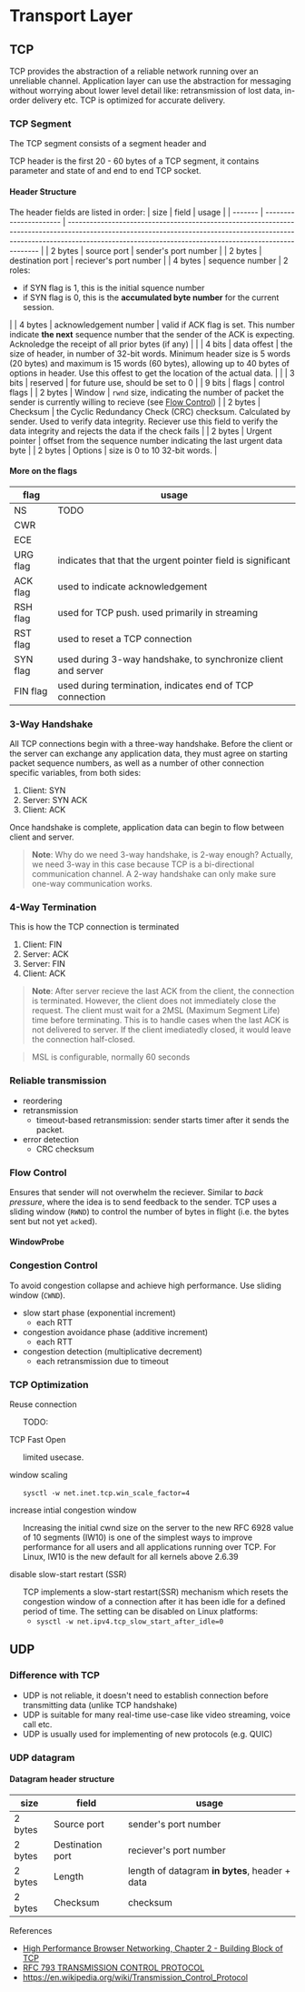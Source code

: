 <style>
nav.no-bullet > ul {
  list-style-type: none;
}
</style>
# Transport Layer

## TCP
TCP provides the abstraction of a reliable network running over an unreliable channel. Application layer can use the abstraction for messaging without worrying about lower level detail like: retransmission of lost data, in-order delivery etc. TCP is optimized for accurate delivery.

### TCP Segment
The TCP segment consists of a segment header and 

TCP header is the first 20 - 60 bytes of a TCP segment, it contains parameter and state of and end to end TCP socket.

#### Header Structure
The header fields are listed in order:
| size    | field                  | usage                                                                                                                                                                                                                              |
| ------- | ---------------------- | ---------------------------------------------------------------------------------------------------------------------------------------------------------------------------------------------------------------------------------- |
| 2 bytes | source port            | sender's port number                                                                                                                                                                                                               |
| 2 bytes | destination port       | reciever's port number                                                                                                                                                                                                             |
| 4 bytes | sequence number        | 2 roles: <ul><li>if SYN flag is 1, this is the initial squence number</li><li>if SYN flag is 0, this is the **accumulated byte number** for the current session.</li></ul>                                                         |
| 4 bytes | acknowledgement number | valid if ACK flag is set. This number indicate **the next** sequence number that the sender of the ACK is expecting. Acknoledge the receipt of all prior bytes (if any)                                                            |  |
| 4 bits  | data offest            | the size of header, in number of 32-bit words. Minimum header size is 5 words (20 bytes) and maximum is 15 words (60 bytes), allowing up to 40 bytes of options in header. Use this offest to get the location of the actual data. |  |
| 3 bits  | reserved               | for future use, should be set to 0                                                                                                                                                                                                 |
| 9 bits  | flags                  | control flags                                                                                                                                                                                                                      |
| 2 bytes | Window                 | `rwnd` size, indicating the number of packet the sender is currently willing to recieve (see [Flow Control](#flow-control))                                                                                                        |
| 2 bytes | Checksum               | the Cyclic Redundancy Check (CRC) checksum. Calculated by sender. Used to verify data integrity. Reciever use this field to verify the data integrity and rejects the data if the check fails                                      |
| 2 bytes | Urgent pointer         | offset from the sequence number indicating the last urgent data byte                                                                                                                                                               |
| 2 bytes | Options                | size is 0 to 10 32-bit words.                                                                                                                                                                                                      |

#### More on the flags
| flag     | usage                                                         |
| -------- | ------------------------------------------------------------- |
| NS       | TODO                                                          |
| CWR      |                                                               |
| ECE      |                                                               |
| URG flag | indicates that that the urgent pointer field is significant   |
| ACK flag | used to indicate acknowledgement                              |
| RSH flag | used for TCP push. used primarily in streaming                |
| RST flag | used to reset a TCP connection                                |
| SYN flag | used during 3-way handshake, to synchronize client and server |
| FIN flag | used during termination, indicates end of TCP connection      |

### 3-Way Handshake
All TCP connections begin with a three-way handshake. Before the client or the server can exchange any application data, they must agree on starting packet sequence numbers, as well as a number of other connection specific variables, from both sides:
1. Client: SYN
2. Server: SYN ACK
3. Client: ACK

Once handshake is complete, application data can begin to flow between client and server.

> **Note**: Why do we need 3-way handshake, is 2-way enough? Actually, we need 3-way in this case because TCP is a bi-directional communication channel. A 2-way handshake can only make sure one-way communication works.

### 4-Way Termination
This is how the TCP connection is terminated
1. Client: FIN
2. Server: ACK
3. Server: FIN
4. Client: ACK

> **Note**: After server recieve the last ACK from the client, the connection is terminated. However, the client does not immediately close the request. The client must wait for a 2MSL (Maximum Segment Life) time before terminating. This is to handle cases when the last ACK is not delivered to server. If the client imediatedly closed, it would leave the connection half-closed.

> MSL is configurable, normally 60 seconds

### Reliable transmission
- reordering
- retransmission
  - timeout-based retransmission: sender starts timer after it sends the packet.
- error detection
  - CRC checksum

### Flow Control
Ensures that sender will not overwhelm the reciever. Similar to *back pressure*, where the idea is to send feedback to the sender. TCP uses a sliding window (`RWND`) to control the number of bytes in flight (i.e. the bytes sent but not yet `ack`ed).

#### WindowProbe

### Congestion Control
To avoid congestion collapse and achieve high performance. Use sliding window (`CWND`).
- slow start phase (exponential increment)
  - each RTT
- congestion avoidance phase (additive increment)
  - each RTT
- congestion detection (multiplicative decrement)
  - each retransmission due to timeout

### TCP Optimization
<nav class="no-bullet">

Reuse connection
- TODO:

TCP Fast Open
- limited usecase.

window scaling
- `sysctl -w net.inet.tcp.win_scale_factor=4`

increase intial congestion window
- Increasing the initial cwnd size on the server to the new RFC 6928 value of 10 segments (IW10) is one of the simplest ways to improve performance for all users and all applications running over TCP. For Linux, IW10 is the new default for all kernels above 2.6.39

disable slow-start restart (SSR)
- TCP implements a slow-start restart(SSR) mechanism which resets the congestion window of a connection after it has been idle for a defined period of time. The setting can be disabled on Linux platforms: 
  -  `sysctl -w net.ipv4.tcp_slow_start_after_idle=0`

</nav>

## UDP
### Difference with TCP
- UDP is not reliable, it doesn't need to establish connection before transmitting data (unlike TCP handshake)
- UDP is suitable for many real-time use-case like video streaming, voice call etc.
- UDP is usually used for implementing of new protocols (e.g. QUIC)

### UDP datagram

#### Datagram header structure
| size    | field            | usage                                          |
| ------- | ---------------- | ---------------------------------------------- |
| 2 bytes | Source port      | sender's port number                           |
| 2 bytes | Destination port | reciever's port number                         |
| 2 bytes | Length           | length of datagram **in bytes**, header + data |
| 2 bytes | Checksum         | checksum                                       |


References
- [High Performance Browser Networking, Chapter 2 - Building Block of TCP](https://hpbn.co/building-blocks-of-tcp/)
- [RFC 793 TRANSMISSION CONTROL PROTOCOL](https://tools.ietf.org/html/rfc793)
- https://en.wikipedia.org/wiki/Transmission_Control_Protocol
